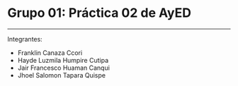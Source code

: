 # Grupo 01: Práctica 02 de AyED
***

Integrantes:
* Franklin Canaza Ccori 
* Hayde Luzmila Humpire Cutipa 
* Jair Francesco Huaman Canqui 
* Jhoel Salomon Tapara Quispe 
